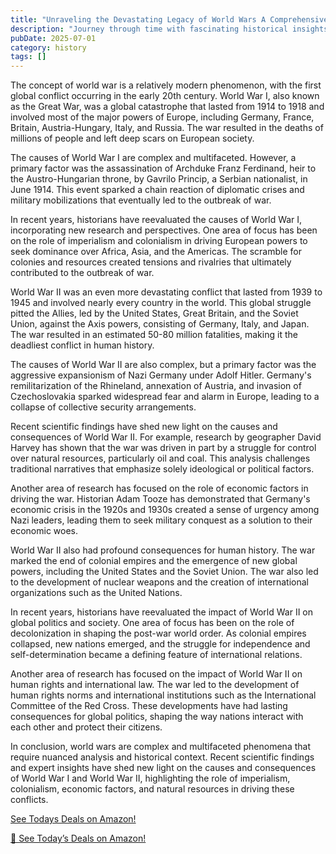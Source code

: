 ```yaml
---
title: "Unraveling the Devastating Legacy of World Wars A Comprehensive Guide to Understanding the Causes, Consequences, and Impact on Humanity"
description: "Journey through time with fascinating historical insights, archaeological discoveries, and stories that shaped our world and continue to influence us today."
pubDate: 2025-07-01
category: history
tags: []
---
```


The concept of world war is a relatively modern phenomenon, with the first global conflict occurring in the early 20th century. World War I, also known as the Great War, was a global catastrophe that lasted from 1914 to 1918 and involved most of the major powers of Europe, including Germany, France, Britain, Austria-Hungary, Italy, and Russia. The war resulted in the deaths of millions of people and left deep scars on European society.

The causes of World War I are complex and multifaceted. However, a primary factor was the assassination of Archduke Franz Ferdinand, heir to the Austro-Hungarian throne, by Gavrilo Princip, a Serbian nationalist, in June 1914. This event sparked a chain reaction of diplomatic crises and military mobilizations that eventually led to the outbreak of war.

In recent years, historians have reevaluated the causes of World War I, incorporating new research and perspectives. One area of focus has been on the role of imperialism and colonialism in driving European powers to seek dominance over Africa, Asia, and the Americas. The scramble for colonies and resources created tensions and rivalries that ultimately contributed to the outbreak of war.

World War II was an even more devastating conflict that lasted from 1939 to 1945 and involved nearly every country in the world. This global struggle pitted the Allies, led by the United States, Great Britain, and the Soviet Union, against the Axis powers, consisting of Germany, Italy, and Japan. The war resulted in an estimated 50-80 million fatalities, making it the deadliest conflict in human history.

The causes of World War II are also complex, but a primary factor was the aggressive expansionism of Nazi Germany under Adolf Hitler. Germany's remilitarization of the Rhineland, annexation of Austria, and invasion of Czechoslovakia sparked widespread fear and alarm in Europe, leading to a collapse of collective security arrangements.

Recent scientific findings have shed new light on the causes and consequences of World War II. For example, research by geographer David Harvey has shown that the war was driven in part by a struggle for control over natural resources, particularly oil and coal. This analysis challenges traditional narratives that emphasize solely ideological or political factors.

Another area of research has focused on the role of economic factors in driving the war. Historian Adam Tooze has demonstrated that Germany's economic crisis in the 1920s and 1930s created a sense of urgency among Nazi leaders, leading them to seek military conquest as a solution to their economic woes.

World War II also had profound consequences for human history. The war marked the end of colonial empires and the emergence of new global powers, including the United States and the Soviet Union. The war also led to the development of nuclear weapons and the creation of international organizations such as the United Nations.

In recent years, historians have reevaluated the impact of World War II on global politics and society. One area of focus has been on the role of decolonization in shaping the post-war world order. As colonial empires collapsed, new nations emerged, and the struggle for independence and self-determination became a defining feature of international relations.

Another area of research has focused on the impact of World War II on human rights and international law. The war led to the development of human rights norms and international institutions such as the International Committee of the Red Cross. These developments have had lasting consequences for global politics, shaping the way nations interact with each other and protect their citizens.

In conclusion, world wars are complex and multifaceted phenomena that require nuanced analysis and historical context. Recent scientific findings and expert insights have shed new light on the causes and consequences of World War I and World War II, highlighting the role of imperialism, colonialism, economic factors, and natural resources in driving these conflicts.

[ See Todays Deals on Amazon!](https://amzn.to/3UjsCWp)

[🛒 See Today’s Deals on Amazon!](https://amzn.to/3UjsCWp)
